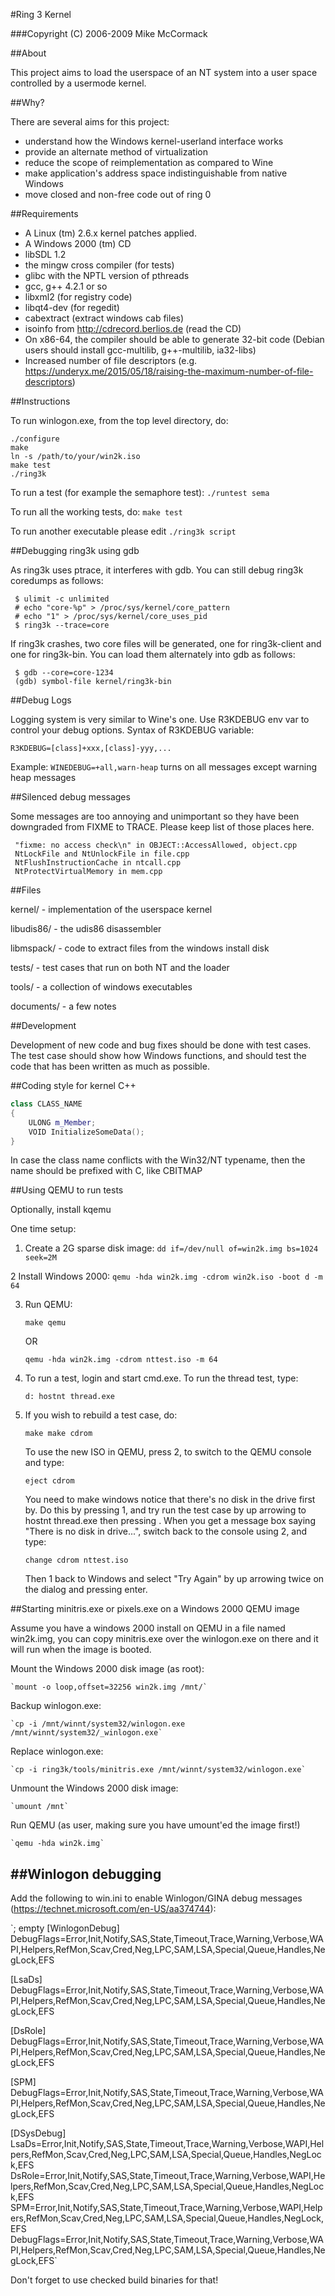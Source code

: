 
#Ring 3 Kernel

###Copyright (C) 2006-2009 Mike McCormack

##About

This project aims to load the userspace of an NT system
into a user space controlled by a usermode kernel.

##Why?

There are several aims for this project:

* understand how the Windows kernel-userland interface works
* provide an alternate method of virtualization
* reduce the scope of reimplementation as compared to Wine
* make application's address space indistinguishable from native Windows
* move closed and non-free code out of ring 0

##Requirements

* A Linux (tm) 2.6.x kernel patches applied.
* A Windows 2000 (tm) CD
* libSDL 1.2
* the mingw cross compiler (for tests)
* glibc with the NPTL version of pthreads
* gcc, g++ 4.2.1 or so
* libxml2 (for registry code)
* libqt4-dev (for regedit)
* cabextract (extract windows cab files)
* isoinfo from http://cdrecord.berlios.de (read the CD)
* On x86-64, the compiler should be able to generate 32-bit code
  (Debian users should install gcc-multilib, g++-multilib, ia32-libs)
* Increased number of file descriptors (e.g. https://underyx.me/2015/05/18/raising-the-maximum-number-of-file-descriptors)


##Instructions

To run winlogon.exe, from the top level directory, do:
```
./configure
make
ln -s /path/to/your/win2k.iso
make test
./ring3k
```
To run a test (for example the semaphore test):
`./runtest sema`

To run all the working tests, do:
`make test`

To run another executable please edit `./ring3k script`

##Debugging ring3k using gdb

As ring3k uses ptrace, it interferes with gdb.  You can still debug 
ring3k coredumps as follows:
```
 $ ulimit -c unlimited
 # echo "core-%p" > /proc/sys/kernel/core_pattern 
 # echo "1" > /proc/sys/kernel/core_uses_pid 
 $ ring3k --trace=core
```
If ring3k crashes, two core files will be generated, one for ring3k-client
and one for ring3k-bin.  You can load them alternately into gdb as follows:
```
 $ gdb --core=core-1234
 (gdb) symbol-file kernel/ring3k-bin
```

##Debug Logs

Logging system is very similar to Wine's one. Use R3KDEBUG env var to control
your debug options.
Syntax of R3KDEBUG variable:

`R3KDEBUG=[class]+xxx,[class]-yyy,...`

Example: `WINEDEBUG=+all,warn-heap`
turns on all messages except warning heap messages

##Silenced debug messages

Some messages are too annoying and unimportant so they have been downgraded
from FIXME to TRACE. Please keep list of those places here.
```
 "fixme: no access check\n" in OBJECT::AccessAllowed, object.cpp
 NtLockFile and NtUnlockFile in file.cpp
 NtFlushInstructionCache in ntcall.cpp
 NtProtectVirtualMemory in mem.cpp
```

##Files

kernel/     - implementation of the userspace kernel

libudis86/  - the udis86 disassembler

libmspack/  - code to extract files from the windows install disk

tests/      - test cases that run on both NT and the loader

tools/      - a collection of windows executables

documents/  - a few notes

##Development

Development of new code and bug fixes should be done with test cases.
The test case should show how Windows functions, and should test the code
that has been written as much as possible.

##Coding style for kernel C++

```c++
class CLASS_NAME
{
	ULONG m_Member;
	VOID InitializeSomeData();
}
```

In case the class name conflicts with the Win32/NT typename, then the name should be prefixed with C, like CBITMAP


##Using QEMU to run tests

Optionally, install kqemu

One time setup:

1. Create a 2G sparse disk image:
    `dd if=/dev/null of=win2k.img bs=1024 seek=2M`

2  Install Windows 2000:
    `qemu -hda win2k.img -cdrom win2k.iso -boot d -m 64`

3. Run QEMU:

	`make qemu`

   OR

	`qemu -hda win2k.img -cdrom nttest.iso -m 64`

4. To run a test, login and start cmd.exe.  To run the thread test, type:

	`d:
	hostnt thread.exe`

5. If you wish to rebuild a test case, do:

	`make
	make cdrom`

   To use the new ISO in QEMU, press <ALT><CTRL>2, to switch to the QEMU
   console and type:

	`eject cdrom`

   You need to make windows notice that there's no disk in the drive first by.
   Do this by pressing <ALT><CTRL>1, and try run the test case by up arrowing
   to hostnt thread.exe then pressing <ENTER>.  When you get a message box
   saying "There is no disk in drive...", switch back to the console using
   <ALT><CTRL>2, and type:

	`change cdrom nttest.iso`

   Then <ALT><CTRL>1 back to Windows and select "Try Again"
   by up arrowing twice on the dialog and pressing enter.


##Starting minitris.exe or pixels.exe on a Windows 2000 QEMU image


Assume you have a windows 2000 install on QEMU in a file named win2k.img,
you can copy minitris.exe over the winlogon.exe on there and it will run
when the image is booted.

Mount the Windows 2000 disk image (as root):

    `mount -o loop,offset=32256 win2k.img /mnt/`

Backup winlogon.exe:

    `cp -i /mnt/winnt/system32/winlogon.exe /mnt/winnt/system32/_winlogon.exe`

Replace winlogon.exe:

    `cp -i ring3k/tools/minitris.exe /mnt/winnt/system32/winlogon.exe`

Unmount the Windows 2000 disk image:

    `umount /mnt`

Run QEMU (as user, making sure you have umount'ed the image first!)

    `qemu -hda win2k.img`


##Winlogon debugging
----------------------------------------------------------------

Add the following to win.ini to enable Winlogon/GINA debug messages (https://technet.microsoft.com/en-US/aa374744):

`; empty
[WinlogonDebug]
DebugFlags=Error,Init,Notify,SAS,State,Timeout,Trace,Warning,Verbose,WAPI,Helpers,RefMon,Scav,Cred,Neg,LPC,SAM,LSA,Special,Queue,Handles,NegLock,EFS

[LsaDs]
DebugFlags=Error,Init,Notify,SAS,State,Timeout,Trace,Warning,Verbose,WAPI,Helpers,RefMon,Scav,Cred,Neg,LPC,SAM,LSA,Special,Queue,Handles,NegLock,EFS

[DsRole]
DebugFlags=Error,Init,Notify,SAS,State,Timeout,Trace,Warning,Verbose,WAPI,Helpers,RefMon,Scav,Cred,Neg,LPC,SAM,LSA,Special,Queue,Handles,NegLock,EFS

[SPM]
DebugFlags=Error,Init,Notify,SAS,State,Timeout,Trace,Warning,Verbose,WAPI,Helpers,RefMon,Scav,Cred,Neg,LPC,SAM,LSA,Special,Queue,Handles,NegLock,EFS

[DSysDebug]
LsaDs=Error,Init,Notify,SAS,State,Timeout,Trace,Warning,Verbose,WAPI,Helpers,RefMon,Scav,Cred,Neg,LPC,SAM,LSA,Special,Queue,Handles,NegLock,EFS
DsRole=Error,Init,Notify,SAS,State,Timeout,Trace,Warning,Verbose,WAPI,Helpers,RefMon,Scav,Cred,Neg,LPC,SAM,LSA,Special,Queue,Handles,NegLock,EFS
SPM=Error,Init,Notify,SAS,State,Timeout,Trace,Warning,Verbose,WAPI,Helpers,RefMon,Scav,Cred,Neg,LPC,SAM,LSA,Special,Queue,Handles,NegLock,EFS
DebugFlags=Error,Init,Notify,SAS,State,Timeout,Trace,Warning,Verbose,WAPI,Helpers,RefMon,Scav,Cred,Neg,LPC,SAM,LSA,Special,Queue,Handles,NegLock,EFS`

Don't forget to use checked build binaries for that!
